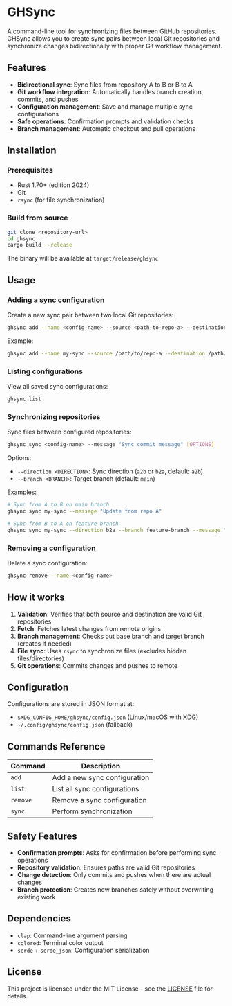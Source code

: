# GHSync

A command-line tool for synchronizing files between GitHub repositories. GHSync allows you to create sync pairs between local Git repositories and synchronize changes bidirectionally with proper Git workflow management.

## Features

- **Bidirectional sync**: Sync files from repository A to B or B to A
- **Git workflow integration**: Automatically handles branch creation, commits, and pushes
- **Configuration management**: Save and manage multiple sync configurations
- **Safe operations**: Confirmation prompts and validation checks
- **Branch management**: Automatic checkout and pull operations

## Installation

### Prerequisites

- Rust 1.70+ (edition 2024)
- Git
- `rsync` (for file synchronization)

### Build from source

```bash
git clone <repository-url>
cd ghsync
cargo build --release
```

The binary will be available at `target/release/ghsync`.

## Usage

### Adding a sync configuration

Create a new sync pair between two local Git repositories:

```bash
ghsync add --name <config-name> --source <path-to-repo-a> --destination <path-to-repo-b> --branch <base-branch>
```

Example:
```bash
ghsync add --name my-sync --source /path/to/repo-a --destination /path/to/repo-b --branch main
```

### Listing configurations

View all saved sync configurations:

```bash
ghsync list
```

### Synchronizing repositories

Sync files between configured repositories:

```bash
ghsync sync <config-name> --message "Sync commit message" [OPTIONS]
```

Options:
- `--direction <DIRECTION>`: Sync direction (`a2b` or `b2a`, default: `a2b`)
- `--branch <BRANCH>`: Target branch (default: `main`)

Examples:
```bash
# Sync from A to B on main branch
ghsync sync my-sync --message "Update from repo A"

# Sync from B to A on feature branch
ghsync sync my-sync --direction b2a --branch feature-branch --message "Backport changes"
```

### Removing a configuration

Delete a sync configuration:

```bash
ghsync remove --name <config-name>
```

## How it works

1. **Validation**: Verifies that both source and destination are valid Git repositories
2. **Fetch**: Fetches latest changes from remote origins
3. **Branch management**: Checks out base branch and target branch (creates if needed)
4. **File sync**: Uses `rsync` to synchronize files (excludes hidden files/directories)
5. **Git operations**: Commits changes and pushes to remote

## Configuration

Configurations are stored in JSON format at:
- `$XDG_CONFIG_HOME/ghsync/config.json` (Linux/macOS with XDG)
- `~/.config/ghsync/config.json` (fallback)

## Commands Reference

| Command | Description |
|---------|-------------|
| `add` | Add a new sync configuration |
| `list` | List all sync configurations |
| `remove` | Remove a sync configuration |
| `sync` | Perform synchronization |

## Safety Features

- **Confirmation prompts**: Asks for confirmation before performing sync operations
- **Repository validation**: Ensures paths are valid Git repositories
- **Change detection**: Only commits and pushes when there are actual changes
- **Branch protection**: Creates new branches safely without overwriting existing work

## Dependencies

- `clap`: Command-line argument parsing
- `colored`: Terminal color output
- `serde` + `serde_json`: Configuration serialization

## License

This project is licensed under the MIT License - see the [LICENSE](LICENSE) file for details.